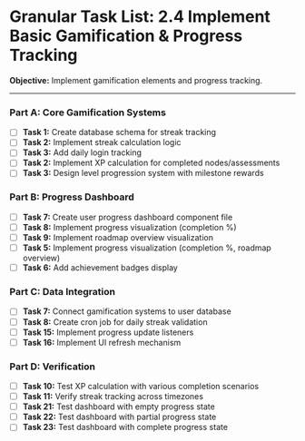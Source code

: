 # Granular Task List: 2.4 Implement Basic Gamification & Progress Tracking

**Objective:** Implement gamification elements and progress tracking.

---

### Part A: Core Gamification Systems
- [ ] **Task 1:** Create database schema for streak tracking
- [ ] **Task 2:** Implement streak calculation logic
- [ ] **Task 3:** Add daily login tracking
- [ ] **Task 2:** Implement XP calculation for completed nodes/assessments
- [ ] **Task 3:** Design level progression system with milestone rewards

### Part B: Progress Dashboard
- [ ] **Task 7:** Create user progress dashboard component file
- [ ] **Task 8:** Implement progress visualization (completion %)
- [ ] **Task 9:** Implement roadmap overview visualization
- [ ] **Task 5:** Implement progress visualization (completion %, roadmap overview)
- [ ] **Task 6:** Add achievement badges display

### Part C: Data Integration
- [ ] **Task 7:** Connect gamification systems to user database
- [ ] **Task 8:** Create cron job for daily streak validation
- [ ] **Task 15:** Implement progress update listeners
- [ ] **Task 16:** Implement UI refresh mechanism

### Part D: Verification
- [ ] **Task 10:** Test XP calculation with various completion scenarios
- [ ] **Task 11:** Verify streak tracking across timezones
- [ ] **Task 21:** Test dashboard with empty progress state
- [ ] **Task 22:** Test dashboard with partial progress state
- [ ] **Task 23:** Test dashboard with complete progress state